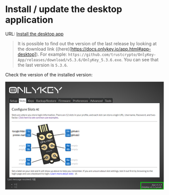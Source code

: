 # Install / update the desktop application

URL: [Install the desktop app](https://docs.onlykey.io/app.html)

> It is possible to find out the version of the last release by looking at the download link ((here)[https://docs.onlykey.io/app.html#app-desktop]). For example: `https://github.com/trustcrypto/OnlyKey-App/releases/download/v5.3.6/OnlyKey_5.3.6.exe`. You can see that the last version is `5.3.6`.

Check the version of the installed version:

![](images/get-version.png)
